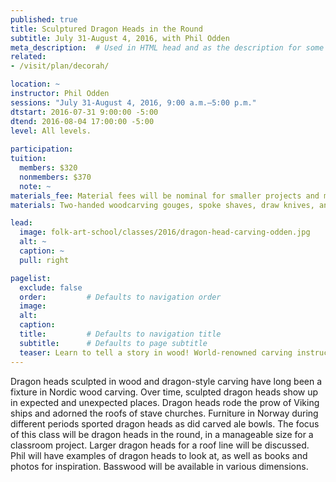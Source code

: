 ```yaml
---
published: true
title: Sculptured Dragon Heads in the Round  
subtitle: July 31-August 4, 2016, with Phil Odden 
meta_description:  # Used in HTML head and as the description for some search engines
related:
- /visit/plan/decorah/

location: ~
instructor: Phil Odden 
sessions: "July 31-August 4, 2016, 9:00 a.m.–5:00 p.m."
dtstart: 2016-07-31 9:00:00 -5:00
dtend: 2016-08-04 17:00:00 -5:00
level: All levels. 
  
participation:  
tuition:
  members: $320
  nonmembers: $370
  note: ~
materials_fee: Material fees will be nominal for smaller projects and more expensive for larger chunks of wood. 
materials: Two-handed woodcarving gouges, spoke shaves, draw knives, and bench knives can be used, depending on the size of the project. 

lead:
  image: folk-art-school/classes/2016/dragon-head-carving-odden.jpg
  alt: ~
  caption: ~
  pull: right

pagelist:
  exclude: false
  order:         # Defaults to navigation order  
  image: 
  alt:
  caption:
  title:         # Defaults to navigation title
  subtitle:      # Defaults to page subtitle
  teaser: Learn to tell a story in wood! World-renowned carving instructor Harley Refsal will teach you the Scandinavian flat plane figure carving style.
---
```

Dragon heads sculpted in wood and dragon-style carving have long been a fixture in Nordic wood carving. Over time, sculpted dragon heads show up in expected and unexpected places. Dragon heads rode the prow of Viking ships and adorned the roofs of stave churches. Furniture in Norway during different periods sported dragon heads as did carved ale bowls. The focus of this class will be dragon heads in the round, in a manageable size for a classroom project. Larger dragon heads for a roof line will be discussed. Phil will have examples of dragon heads to look at, as well as books and photos for inspiration. Basswood will be available in various dimensions. 